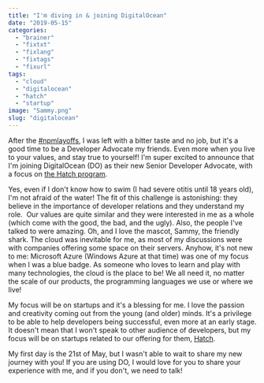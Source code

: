 ```yaml
---
title: "I'm diving in & joining DigitalOcean"
date: "2019-05-15"
categories: 
  - "brainer"
  - "fixtxt"
  - "fixlang"
  - "fixtags"
  - "fixurl"
tags: 
  - "cloud"
  - "digitalocean"
  - "hatch"
  - "startup"
image: "Sammy.png"
slug: "digitalocean"
---
```


After the [#npmlayoffs](https://twitter.com/fharper/status/1111694552262459393), I was left with a bitter taste and no job, but it's a good time to be a Developer Advocate my friends. Even more when you live to your values, and stay true to yourself! I'm super excited to announce that I'm joining DigitalOcean (DO) as their new Senior Developer Advocate, with a focus on [the Hatch program](https://www.digitalocean.com/hatch/).

Yes, even if I don't know how to swim (I had severe otitis until 18 years old), I'm not afraid of the water! The fit of this challenge is astonishing: they believe in the importance of developer relations and they understand my role.  Our values are quite similar and they were interested in me as a whole (which come with the good, the bad, and the ugly). Also, the people I've talked to were amazing. Oh, and I love the mascot, Sammy, the friendly shark. The cloud was inevitable for me, as most of my discussions were with companies offering some space on their servers. Anyhow, it's not new to me: Microsoft Azure (Windows Azure at that time) was one of my focus when I was a blue badge. As someone who loves to learn and play with many technologies, the cloud is the place to be! We all need it, no matter the scale of our products, the programming languages we use or where we live!

My focus will be on startups and it's a blessing for me. I love the passion and creativity coming out from the young (and older) minds. It's a privilege to be able to help developers being successful, even more at an early stage. It doesn't mean that I won't speak to other audience of developers, but my focus will be on startups related to our offering for them, [Hatch](https://www.digitalocean.com/hatch/).

My first day is the 21st of May, but I wasn't able to wait to share my new journey with you! If you are using DO, I would love for you to share your experience with me, and if you don't, we need to talk!
